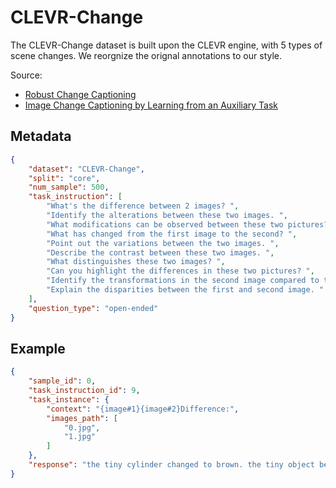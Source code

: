 # CLEVR-Change

The CLEVR-Change dataset is built upon the CLEVR engine, with 5 types of scene changes. We reorgnize the orignal annotations to our style.

Source: 
- [Robust Change Captioning](https://arxiv.org/abs/1901.02527)
- [Image Change Captioning by Learning from an Auxiliary Task](https://ieeexplore.ieee.org/document/9577664)
## Metadata

```json
{
    "dataset": "CLEVR-Change",
    "split": "core",
    "num_sample": 500,
    "task_instruction": [
        "What's the difference between 2 images? ",
        "Identify the alterations between these two images. ",
        "What modifications can be observed between these two pictures? ",
        "What has changed from the first image to the second? ",
        "Point out the variations between the two images. ",
        "Describe the contrast between these two images. ",
        "What distinguishes these two images? ",
        "Can you highlight the differences in these two pictures? ",
        "Identify the transformations in the second image compared to the first. ",
        "Explain the disparities between the first and second image. "
    ],
    "question_type": "open-ended"
}
```

## Example

```json
{
    "sample_id": 0,
    "task_instruction_id": 9,
    "task_instance": {
        "context": "{image#1}{image#2}Difference:",
        "images_path": [
            "0.jpg",
            "1.jpg"
        ]
    },
    "response": "the tiny cylinder changed to brown. the tiny object became brown. the small purple rubber cylinder in front of the blue cube turned brown. the small thing turned brown. the purple thing turned brown. the tiny purple thing changed to brown. the small purple matte cylinder to the left of the big metallic sphere turned brown. the small purple matte cylinder in front of the blue metallic block became brown. the small purple matte cylinder in front of the big cube became brown"
}
```
